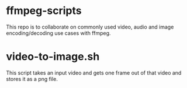 # ffmpeg-scripts
This repo is to collaborate on commonly used video, audio and image encoding/decoding use cases with ffmpeg.

# video-to-image.sh

This script takes an input video and gets one frame out of that video and stores it as a png file.
